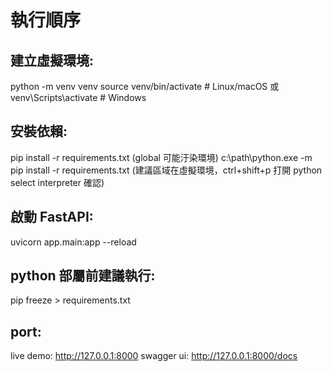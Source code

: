 # 執行順序

## 建立虛擬環境:

python -m venv venv
source venv/bin/activate # Linux/macOS
或 venv\Scripts\activate # Windows

## 安裝依賴:

pip install -r requirements.txt (global 可能汙染環境)
c:\path\python.exe -m pip install -r requirements.txt (建議區域在虛擬環境，ctrl+shift+p 打開 python select interpreter 確認)

## 啟動 FastAPI:

uvicorn app.main:app --reload

## python 部屬前建議執行:

pip freeze > requirements.txt

## port:

live demo: http://127.0.0.1:8000
swagger ui: http://127.0.0.1:8000/docs
